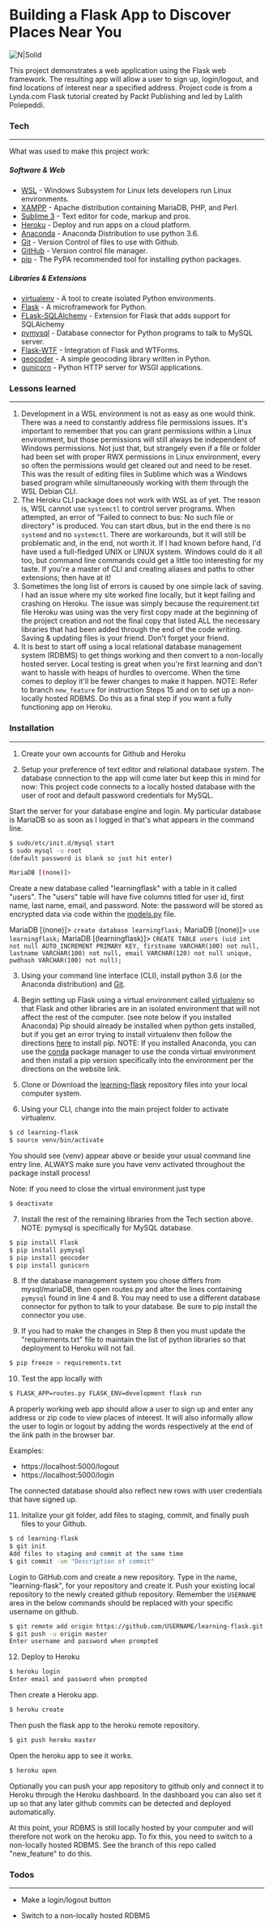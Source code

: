 # Building a Flask App to Discover Places Near You

![N|Solid](https://raw.githubusercontent.com/erikamart/learning-flask/master/static/img/learningFlask_sm.jpg)

This project demonstrates a web application using the Flask web framework.  The resulting app will allow a user to sign up, login/logout, and find locations of interest near a specified address.  Project code is from a Lynda.com Flask tutorial created by Packt Publishing and led by Lalith Polepeddi.

### Tech
-------------------------------------------
What was used to make this project work:
##### Software & Web
* [WSL] - Windows Subsystem for Linux lets developers run Linux environments.
* [XAMPP] - Apache distribution containing MariaDB, PHP, and Perl.
* [Sublime 3] - Text editor for code, markup and pros.
* [Heroku] - Deploy and run apps on a cloud platform.
* [Anaconda] - Anaconda Distribution to use python 3.6.
* [Git] - Version Control of files to use with Github.
* [GitHub] - Version control file manager.
* [pip] - The PyPA recommended tool for installing python packages.

##### Libraries & Extensions
* [virtualenv] - A tool to create isolated Python environments.
* [Flask] - A microframework for Python.
* [FLask-SQLAlchemy] - Extension for Flask that adds support for SQLAlchemy
* [pymysql] - Database connector for Python programs to talk to MySQL server.
* [Flask-WTF] - Integration of Flask and WTForms.
* [geocoder] - A simple geocoding library written in Python.
* [gunicorn] - Python HTTP server for WSGI applications. 

### Lessons learned
-------------------------------------------
1. Development in a WSL environment is not as easy as one would think. There was a need to constantly address file permissions issues.  It's important to remember that you can grant permissions within a Linux environment, but those permissions will still always be independent of Windows permissions.  Not just that, but strangely even if a file or folder had been set with proper RWX permissions in Linux environment, every so often the permissions would get cleared out and need to be reset. This was the result of editing files in Sublime which was a Windows based program while simultaneously working with them through the WSL Debian CLI. 
2. The Heroku CLI package does not work with WSL as of yet.  The reason is, WSL cannot use `systemctl` to control server programs. When attempted, an error of "Failed to connect to bus: No such file or directory" is produced. You can start dbus, but in the end there is no `systemd` and no `systemctl`. There are workarounds, but it will still be problematic and, in the end, not worth it.  If I had known before hand, I'd have used a full-fledged UNIX or LINUX system.  Windows could do it all too, but command line commands could get a little too interesting for my taste. If you're a master of CLI and creating aliases and paths to other extensions; then have at it!
3. Sometimes the long list of errors is caused by one simple lack of saving.  I had an issue where my site worked fine locally, but it kept failing and crashing on Heroku.  The issue was simply because the requirement.txt file Heroku was using was the very first copy made at the beginning of the project creation and not the final copy that listed ALL the necessary libraries that had been added through the end of the code writing.  Saving & updating files is your friend.  Don't forget your friend.
4. It is best to start off using a local relational database management system (RDBMS) to get things working and then convert to a non-locally hosted server. Local testing is great when you're first learning and don't want to hassle with heaps of hurdles to overcome.  When the time comes to deploy it'll be fewer changes to make it happen.  NOTE: Refer to branch `new_feature` for instruction Steps 15 and on to set up a non-locally hosted RDBMS. Do this as a final step if you want a fully functioning app on Heroku.


### Installation
-------------------------------------------
1. Create your own accounts for Github and Heroku

2. Setup your preference of text editor and relational database system. The database connection to the app will come later but keep this in mind for now: This project code connects to a locally hosted database with the user of root and default password credentials for MySQL.

Start the server for your database engine and login. My particular database is MariaDB so as soon as I logged in that's what appears in the command line.
```sh
$ sudo/etc/init.d/mysql start
$ sudo mysql -u root
(default password is blank so just hit enter)

MariaDB [(none)]>
```
Create a new database called "learningflask" with a table in it called "users". The "users" table will have five columns titled for user id, first name, last name, email, and password.  Note: the password will be stored as encrypted data via code within the [models.py](https://github.com/erikamart/learning-flask/blob/master/models.py) file.

MariaDB [(none)]> `create database learningflask;`
MariaDB [(none)]> `use learningflask;`
MariaDB [(learningflask)]> `CREATE TABLE users (uid int not null AUTO_INCREMENT PRIMARY KEY, firstname VARCHAR(100) not null, lastname VARCHAR(100) not null, email VARCHAR(120) not null unique, pwdhash VARCHAR(100) not null);`

3. Using your command line interface (CLI), install python 3.6 (or the Anaconda distribution) and [Git].
4. Begin setting up Flask using a virtual environment called [virtualenv] so that Flask and other libraries are in an isolated environment that will not affect the rest of the computer. (see note below if you installed Anaconda)
Pip should already be installed when python gets installed, but if you get an error trying to install virtualenv then follow the directions [here](https://pip.pypa.io/en/stable/installing/) to install pip. 
NOTE: If you installed Anaconda, you can use the [conda](http://www.puzzlr.org/install-packages-pip-conda-environment/) package manager to use the conda virtual environment and then install a pip version specifically into the environment per the directions on the website link.
5. Clone or Download the [learning-flask](https://github.com/erikamart/learning-flask.git) repository files into your local computer system.

6. Using your CLI, change into the main project folder to activate virtualenv.

```sh
$ cd learning-flask
$ source venv/bin/activate
```
You should see (venv) appear above or beside your usual command line entry line. ALWAYS make sure you have venv activated throughout the package install process!

Note: If you need to close the virtual environment just type 
```sh
$ deactivate
```

7. Install the rest of the remaining libraries from the Tech section above. NOTE: pymysql is specifically for MySQL database.

```sh
$ pip install Flask
$ pip install pymysql
$ pip install geocoder
$ pip install gunicorn
```
8. If the database management system you chose differs from mysql/mariaDB, then open routes.py and alter the lines containing `pymysql` found in line 4 and 8.  You may need to use a different database connector for python to talk to your database. Be sure to pip install the connector you use.

9. If you had to make the changes in Step 8 then you must update the "requirements.txt" file to maintain the list of python libraries so that deployment to Heroku will not fail.
```sh
$ pip freeze > requirements.txt
```
10. Test the app locally with
```sh
$ FLASK_APP=routes.py FLASK_ENV=development flask run
```
A properly working web app should allow a user to sign up and enter any address or zip code to view places of interest.  It will also informally allow the user to login or logout by adding the words respectively at the end of the link path in the browser bar. 

Examples: 
* https://localhost:5000/logout
* https://localhost:5000/login

The connected database should also reflect new rows with user credentials that have signed up.

11. Initalize your git folder, add files to staging, commit, and finally push files to your Github.
```sh
$ cd learning-flask
$ git init
Add files to staging and commit at the same time
$ git commit -am "Description of commit"
```
Login to GitHub.com and create a new repository. Type in the name, "learning-flask", for your repository and create it. Push your existing local repository to the newly created github repository. Remember the `USERNAME` area in the below commands should be replaced with your specific username on github.
```sh
$ git remote add origin https://github.com/USERNAME/learning-flask.git
$ git push -u origin master
Enter username and password when prompted
```
12. Deploy to Heroku
```sh
$ heroku login
Enter email and password when prompted
```
Then create a Heroku app.
```sh
$ heroku create
```
Then push the flask app to the heroku remote repository.
```sh
$ git push heroku master
```
Open the heroku app to see it works.
```sh
$ heroku open
```

Optionally you can push your app repository to github only and connect it to Heroku through the Heroku dashboard. In the dashboard you can also set it up so that any later github commits can be detected and deployed automatically.

At this point, your RDBMS is still locally hosted by your computer and will therefore not work on the heroku app. To fix this, you need to switch to a non-locally hosted RDBMS. See the branch of this repo called "new_feature" to do this.

### Todos
-------------------------------------------
 - Make a login/logout button
 - Switch to a non-locally hosted RDBMS


   [Sublime 3]: <https://www.sublimetext.com/>
   [XAMPP]: <https://www.apachefriends.org/index.html>
   [WSL]: <https://docs.microsoft.com/en-us/windows/wsl/about>
   [Heroku]: <https://devcenter.heroku.com/articles/getting-started-with-python#introduction>
   [Anaconda]: <https://www.anaconda.com/download/#linux>
   [Git]: <https://git-scm.com/downloads>
   [Github]: <https://github.com/>
   [pip]: <https://pip.pypa.io/en/stable/>
   
   [virtualenv]: <https://virtualenv.pypa.io/en/stable/>
   [Flask]: <http://flask.pocoo.org/>
   [Flask-SQLAlchemy]: <http://flask-sqlalchemy.pocoo.org/2.3/>
   [pymysql]: <https://pymysql.readthedocs.io/en/latest/>
   [Flask-WTF]: <https://flask-wtf.readthedocs.io/en/stable/>
   [geocoder]: <https://geocoder.readthedocs.io/api.html#installation>
   [gunicorn]: <https://devcenter.heroku.com/articles/python-gunicorn>
   [Learning Flask]: <https://guarded-thicket-18374.herokuapp.com/>